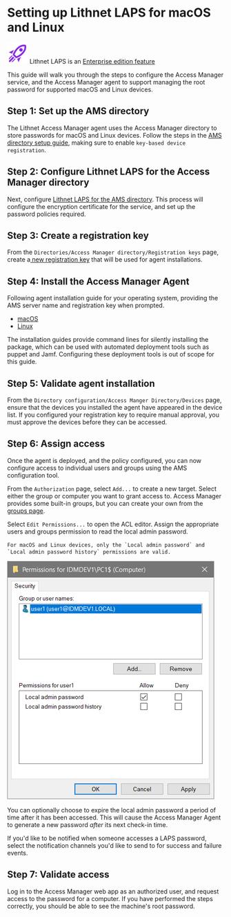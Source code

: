 # Setting up Lithnet LAPS for macOS and Linux

![](../../../.gitbook/assets/badge-enterprise-edition-rocket.svg) Lithnet LAPS is an [Enterprise edition feature](../../../access-manager-editions.md)

This guide will walk you through the steps to configure the Access Manager service, and the Access Manager agent to support managing the root password for supported macOS and Linux devices.

## Step 1: Set up the AMS directory

The Lithnet Access Manager agent uses the Access Manager directory to store passwords for macOS and Linux devices. Follow the steps in the [AMS directory setup guide](setting-up-the-ams-directory.md), making sure to enable `key-based device registration`.

## Step 2: Configure Lithnet LAPS for the Access Manager directory

Next, configure [Lithnet LAPS for the AMS directory](configuring-lithnet-laps-for-the-ams-directory.md). This process will configure the encryption certificate for the service, and set up the password policies required.

## Step 3: Create a registration key

From the `Directories/Access Manager directory/Registration keys` page, create a[ new registration key](../../../help-and-support/app-pages/access-manager-directory-registrationkeys-page.md) that will be used for agent installations.

## Step 4: Install the Access Manager Agent

Following agent installation guide for your operating system, providing the AMS server name and registration key when prompted.

* [macOS](../../../installation/installing-the-access-manager-agent/installing-the-access-manager-agent-macos.md)
* [Linux](../../../installation/installing-the-access-manager-agent/installing-the-access-manager-agent-linux.md)

The installation guides provide command lines for silently installing the package, which can be used with automated deployment tools such as puppet and Jamf. Configuring these deployment tools is out of scope for this guide.

## Step 5: Validate agent installation

From the `Directory configuration/Access Manger Directory/Devices` page, ensure that the devices you installed the agent have appeared in the device list. If you configured your registration key to require manual approval, you must approve the devices before they can be accessed.

## Step 6: Assign access

Once the agent is deployed, and the policy configured, you can now configure access to individual users and groups using the AMS configuration tool.

From the `Authorization` page, select `Add...` to create a new target. Select either the group or computer you want to grant access to. Access Manager provides some built-in groups, but you can create your own from the[ groups page](../../../help-and-support/app-pages/access-manager-directory-groups-page.md).

Select `Edit Permissions...` to open the ACL editor. Assign the appropriate users and groups permission to read the local admin password.

```
For macOS and Linux devices, only the `Local admin password` and `Local admin password history` permissions are valid.
```

![](../../../.gitbook/assets/ui-page-authz-editsecurity-laps-only.png)

You can optionally choose to expire the local admin password a period of time after it has been accessed. This will cause the Access Manager Agent to generate a new password _after_ its next check-in time.

If you'd like to be notified when someone accesses a LAPS password, select the notification channels you'd like to send to for success and failure events.

## Step 7: Validate access

Log in to the Access Manager web app as an authorized user, and request access to the password for a computer. If you have performed the steps correctly, you should be able to see the machine's root password.
